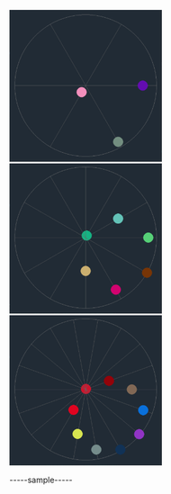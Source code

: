 <img src="3.png" alt="3" style="zoom:30%;" /><img src="6.png" alt="6" style="zoom:30%;" /><img src="9.png" alt="9" style="zoom:30%;" />



-----sample-----